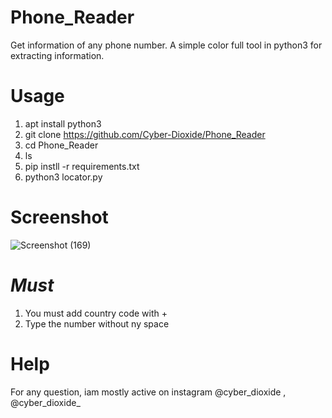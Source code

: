 # Phone_Reader
Get information of any phone number. A simple color full tool in python3 for extracting information.

# Usage
1. apt install python3
2. git clone https://github.com/Cyber-Dioxide/Phone_Reader
3. cd Phone_Reader
4. ls
5. pip instll -r requirements.txt
6. python3 locator.py
# Screenshot
![Screenshot (169)](https://user-images.githubusercontent.com/93708296/147810972-58b0cfde-d420-45d2-94b2-6d1c467f7374.png)

# *Must*
1. You must add country code with +
2. Type the number without ny space


# Help
For any question, iam mostly active on instagram @cyber_dioxide , @cyber_dioxide_

